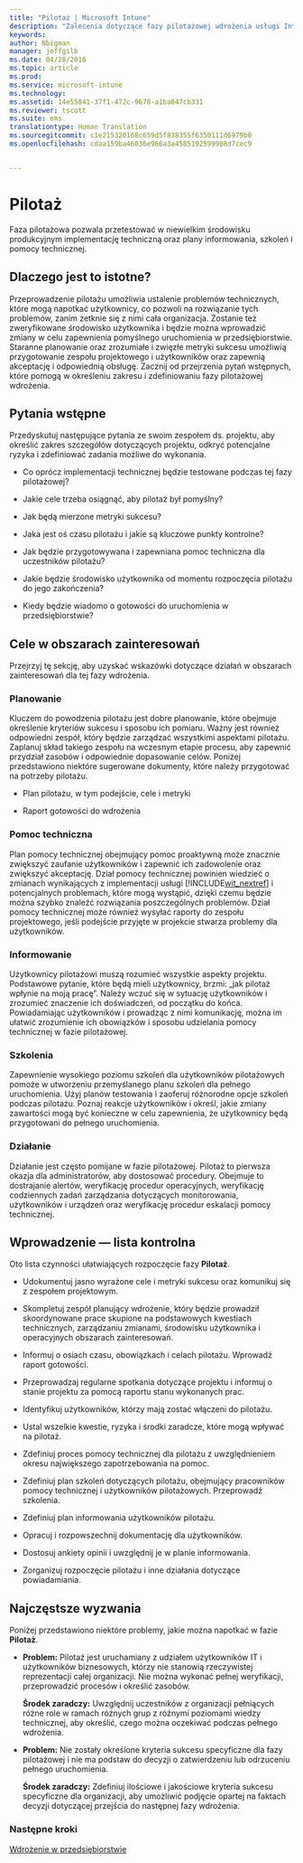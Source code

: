 ```yaml
---
title: "Pilotaż | Microsoft Intune"
description: "Zalecenia dotyczące fazy pilotażowej wdrożenia usługi Intune."
keywords: 
author: Nbigman
manager: jeffgilb
ms.date: 04/28/2016
ms.topic: article
ms.prod: 
ms.service: microsoft-intune
ms.technology: 
ms.assetid: 14e55841-37f1-472c-9678-a1ba847cb331
ms.reviewer: tscott
ms.suite: ems
translationtype: Human Translation
ms.sourcegitcommit: c1e215320168c659d5f838355f6350111d6979b0
ms.openlocfilehash: cdaa159ba46036e966a3a4585192599908d7cec9


---
```


# Pilotaż
Faza pilotażowa pozwala przetestować w niewielkim środowisku produkcyjnym implementację techniczną oraz plany informowania, szkoleń i pomocy technicznej.

## Dlaczego jest to istotne?
Przeprowadzenie pilotażu umożliwia ustalenie problemów technicznych, które mogą napotkać użytkownicy, co pozwoli na rozwiązanie tych problemów, zanim zetknie się z nimi cała organizacja. Zostanie też zweryfikowane środowisko użytkownika i będzie można wprowadzić zmiany w celu zapewnienia pomyślnego uruchomienia w przedsiębiorstwie. Staranne planowanie oraz zrozumiałe i zwięzłe metryki sukcesu umożliwią przygotowanie zespołu projektowego i użytkowników oraz zapewnią akceptację i odpowiednią obsługę.
Zacznij od przejrzenia pytań wstępnych, które pomogą w określeniu zakresu i zdefiniowaniu fazy pilotażowej wdrożenia.

## Pytania wstępne
Przedyskutuj następujące pytania ze swoim zespołem ds. projektu, aby określić zakres szczegółów dotyczących projektu, odkryć potencjalne ryzyka i zdefiniować zadania możliwe do wykonania.

-   Co oprócz implementacji technicznej będzie testowane podczas tej fazy pilotażowej?

-   Jakie cele trzeba osiągnąć, aby pilotaż był pomyślny?

-   Jak będą mierzone metryki sukcesu?

-   Jaka jest oś czasu pilotażu i jakie są kluczowe punkty kontrolne?

-   Jak będzie przygotowywana i zapewniana pomoc techniczna dla uczestników pilotażu?

-   Jakie będzie środowisko użytkownika od momentu rozpoczęcia pilotażu do jego zakończenia?

-   Kiedy będzie wiadomo o gotowości do uruchomienia w przedsiębiorstwie?

## Cele w obszarach zainteresowań
Przejrzyj tę sekcję, aby uzyskać wskazówki dotyczące działań w obszarach zainteresowań dla tej fazy wdrożenia.

### Planowanie
Kluczem do powodzenia pilotażu jest dobre planowanie, które obejmuje określenie kryteriów sukcesu i sposobu ich pomiaru. Ważny jest również odpowiedni zespół, który będzie zarządzać wszystkimi aspektami pilotażu. Zaplanuj skład takiego zespołu na wczesnym etapie procesu, aby zapewnić przydział zasobów i odpowiednie dopasowanie celów. Poniżej przedstawiono niektóre sugerowane dokumenty, które należy przygotować na potrzeby pilotażu.

-   Plan pilotażu, w tym podejście, cele i metryki

-   Raport gotowości do wdrożenia

### Pomoc techniczna
Plan pomocy technicznej obejmujący pomoc proaktywną może znacznie zwiększyć zaufanie użytkowników i zapewnić ich zadowolenie oraz zwiększyć akceptację. Dział pomocy technicznej powinien wiedzieć o zmianach wynikających z implementacji usługi [!INCLUDE[wit_nextref](../includes/wit_nextref_md.md)] i potencjalnych problemach, które mogą wystąpić, dzięki czemu będzie można szybko znaleźć rozwiązania poszczególnych problemów. Dział pomocy technicznej może również wysyłać raporty do zespołu projektowego, jeśli podejście przyjęte w projekcie stwarza problemy dla użytkowników.

### Informowanie
Użytkownicy pilotażowi muszą rozumieć wszystkie aspekty projektu. Podstawowe pytanie, które będą mieli użytkownicy, brzmi: „jak pilotaż wpłynie na moją pracę”. Należy wczuć się w sytuację użytkowników i zrozumieć znaczenie ich doświadczeń, od początku do końca. Powiadamiając użytkowników i prowadząc z nimi komunikację, można im ułatwić zrozumienie ich obowiązków i sposobu udzielania pomocy technicznej w fazie pilotażowej.

### Szkolenia
Zapewnienie wysokiego poziomu szkoleń dla użytkowników pilotażowych pomoże w utworzeniu przemyślanego planu szkoleń dla pełnego uruchomienia. Użyj planów testowania i zaoferuj różnorodne opcje szkoleń podczas pilotażu. Poznaj reakcje użytkowników i określ, jakie zmiany zawartości mogą być konieczne w celu zapewnienia, że użytkownicy będą przygotowani do pełnego uruchomienia.

### Działanie
Działanie jest często pomijane w fazie pilotażowej. Pilotaż to pierwsza okazja dla administratorów, aby dostosować procedury. Obejmuje to dostrajanie alertów, weryfikację procedur operacyjnych, weryfikację codziennych zadań zarządzania dotyczących monitorowania, użytkowników i urządzeń oraz weryfikację procedur eskalacji pomocy technicznej.

## Wprowadzenie — lista kontrolna
Oto lista czynności ułatwiających rozpoczęcie fazy **Pilotaż**.

-   Udokumentuj jasno wyrażone cele i metryki sukcesu oraz komunikuj się z zespołem projektowym.

-   Skompletuj zespół planujący wdrożenie, który będzie prowadził skoordynowane prace skupione na podstawowych kwestiach technicznych, zarządzaniu zmianami, środowisku użytkownika i operacyjnych obszarach zainteresowań.

-   Informuj o osiach czasu, obowiązkach i celach pilotażu. Wprowadź raport gotowości.

-   Przeprowadzaj regularne spotkania dotyczące projektu i informuj o stanie projektu za pomocą raportu stanu wykonanych prac.

-   Identyfikuj użytkowników, którzy mają zostać włączeni do pilotażu.

-   Ustal wszelkie kwestie, ryzyka i środki zaradcze, które mogą wpływać na pilotaż.

-   Zdefiniuj proces pomocy technicznej dla pilotażu z uwzględnieniem okresu największego zapotrzebowania na pomoc.

-   Zdefiniuj plan szkoleń dotyczących pilotażu, obejmujący pracowników pomocy technicznej i użytkowników pilotażowych. Przeprowadź szkolenia.

-   Zdefiniuj plan informowania użytkowników pilotażu.

-   Opracuj i rozpowszechnij dokumentację dla użytkowników.

-   Dostosuj ankiety opinii i uwzględnij je w planie informowania.

-   Zorganizuj rozpoczęcie pilotażu i inne działania dotyczące powiadamiania.

## Najczęstsze wyzwania
Poniżej przedstawiono niektóre problemy, jakie można napotkać w fazie **Pilotaż**.

-   **Problem:** Pilotaż jest uruchamiany z udziałem użytkowników IT i użytkowników biznesowych, którzy nie stanowią rzeczywistej reprezentacji całej organizacji. Nie można wykonać pełnej weryfikacji, przeprowadzić procesów i określić zasobów.

    **Środek zaradczy:** Uwzględnij uczestników z organizacji pełniących różne role w ramach różnych grup z różnymi poziomami wiedzy technicznej, aby określić, czego można oczekiwać podczas pełnego wdrożenia.

-   **Problem:** Nie zostały określone kryteria sukcesu specyficzne dla fazy pilotażowej i nie ma podstaw do decyzji o zatwierdzeniu lub odrzuceniu pełnego uruchomienia.

    **Środek zaradczy:** Zdefiniuj ilościowe i jakościowe kryteria sukcesu specyficzne dla organizacji, aby umożliwić podjęcie opartej na faktach decyzji dotyczącej przejścia do następnej fazy wdrożenia.

### Następne kroki
[Wdrożenie w przedsiębiorstwie](enterprise-rollout.md)



<!--HONumber=Jul16_HO3-->



